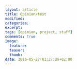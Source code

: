 ```yaml
---
layout: article
title: Opinion/test
modified:
categories: 
excerpt:
tags: [opinion, project, stuff]
comments: true
image:
  feature:
  teaser:
  thumb:
date: 2016-05-27T01:27:29+02:00
---
```


